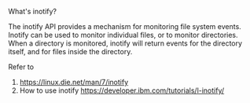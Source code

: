 What's inotify?

The inotify API provides a mechanism for monitoring file system events. Inotify can be used to monitor individual files, or to monitor directories. When a directory is monitored, inotify will return events for the directory itself, and for files inside the directory. 

Refer to 
1. https://linux.die.net/man/7/inotify
2. How to use inotify https://developer.ibm.com/tutorials/l-inotify/
